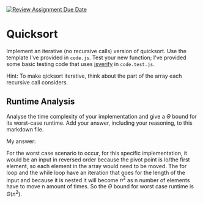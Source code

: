 [![Review Assignment Due Date](https://classroom.github.com/assets/deadline-readme-button-24ddc0f5d75046c5622901739e7c5dd533143b0c8e959d652212380cedb1ea36.svg)](https://classroom.github.com/a/ZLHpg3lN)
# Quicksort

Implement an iterative (no recursive calls) version of quicksort. Use the
template I've provided in `code.js`. Test your new function; I've provided some
basic testing code that uses [jsverify](https://jsverify.github.io/) in
`code.test.js`.

Hint: To make qicksort iterative, think about the part of the array each
recursive call considers.

## Runtime Analysis

Analyse the time complexity of your implementation and give a $\Theta$ bound for
its worst-case runtime. Add your answer, including your reasoning, to this
markdown file.

My answer:

For the worst case scenario to occur, for this specific implementation, it would be 
an input in reversed order because the pivot point is lo/the first element, so
each element in the array would need to be moved. The for loop and the while loop 
have an iteration that goes for the length of the input and because it is nested
it will become $n^2$ as n number of elements have to move n amount of times. So the 
$\Theta$ bound for worst case runtime is $\Theta(n^2)$.
